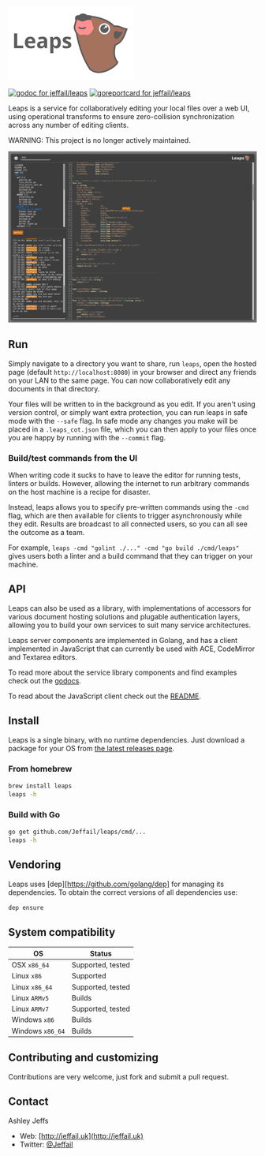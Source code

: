 ![Leaps](leaps_logo.png "Leaps")

[![godoc for jeffail/leaps][4]][5]
[![goreportcard for jeffail/leaps][6]][7]

Leaps is a service for collaboratively editing your local files over a web UI,
using operational transforms to ensure zero-collision synchronization across any
number of editing clients.

WARNING: This project is no longer actively maintained.

![Screenshot](leaps_ss.png "Leaps screenshot")

## Run

Simply navigate to a directory you want to share, run `leaps`, open the hosted
page (default `http://localhost:8080`) in your browser and direct any friends on
your LAN to the same page. You can now collaboratively edit any documents in
that directory.

Your files will be written to in the background as you edit. If you aren't using
version control, or simply want extra protection, you can run leaps in safe mode
with the `--safe` flag. In safe mode any changes you make will be placed in a
`.leaps_cot.json` file, which you can then apply to your files once you are
happy by running with the `--commit` flag.

### Build/test commands from the UI

When writing code it sucks to have to leave the editor for running tests,
linters or builds. However, allowing the internet to run arbitrary commands on
the host machine is a recipe for disaster.

Instead, leaps allows you to specify pre-written commands using the `-cmd` flag,
which are then available for clients to trigger asynchronously while they edit.
Results are broadcast to all connected users, so you can all see the outcome as
a team.

For example, `leaps -cmd "golint ./..." -cmd "go build ./cmd/leaps"` gives
users both a linter and a build command that they can trigger on your machine.

## API

Leaps can also be used as a library, with implementations of accessors for
various document hosting solutions and plugable authentication layers, allowing
you to build your own services to suit many service architectures.

Leaps server components are implemented in Golang, and has a client implemented
in JavaScript that can currently be used with ACE, CodeMirror and Textarea
editors.

To read more about the service library components and find examples check out
the [godocs][1].

To read about the JavaScript client check out the [README][2].

## Install

Leaps is a single binary, with no runtime dependencies. Just download a package
for your OS from [the latest releases page][3].

### From homebrew

``` sh
brew install leaps
leaps -h
```

### Build with Go

``` sh
go get github.com/Jeffail/leaps/cmd/...
leaps -h
```

## Vendoring

Leaps uses [dep][https://github.com/golang/dep] for managing its dependencies.
To obtain the correct versions of all dependencies use:

``` sh
dep ensure
```

## System compatibility

OS                 | Status
------------------ | ------
OSX `x86_64`       | Supported, tested
Linux `x86`        | Supported
Linux `x86_64`     | Supported, tested
Linux `ARMv5`      | Builds
Linux `ARMv7`      | Supported, tested
Windows `x86`      | Builds
Windows `x86_64`   | Builds

## Contributing and customizing

Contributions are very welcome, just fork and submit a pull request.

## Contact

Ashley Jeffs
* Web: [http://jeffail.uk](http://jeffail.uk)
* Twitter: [@Jeffail](https://twitter.com/Jeffail "@jeffail")

[1]: https://godoc.org/github.com/Jeffail/leaps
[2]: client/javascript/README.md
[3]: https://github.com/Jeffail/leaps/releases/latest
[4]: https://godoc.org/github.com/Jeffail/leaps?status.svg
[5]: http://godoc.org/github.com/Jeffail/leaps
[6]: https://goreportcard.com/badge/github.com/Jeffail/leaps
[7]: https://goreportcard.com/report/jeffail/leaps
